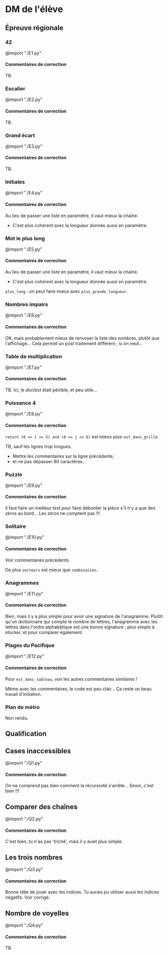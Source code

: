 # DM de l'élève



## Épreuve régionale


### 42

@import "./E1.py"

#### Commentaires de correction

TB.



### Escalier

@import "./E2.py"

#### Commentaires de correction

TB.



### Grand écart

@import "./E3.py"

#### Commentaires de correction

TB.



### Initiales

@import "./E4.py"

#### Commentaires de correction

Au lieu de passer une liste en paramètre, il vaut mieux la chaîne.
* C'est plus cohérent avec la longueur donnée aussi en paramètre.


### Mot le plus long

@import "./E5.py"

#### Commentaires de correction

Au lieu de passer une liste en paramètre, il vaut mieux la chaîne.
* C'est plus cohérent avec la longueur donnée aussi en paramètre.

`plus_long` : on peut faire mieux avec `plus_grande_longueur`.



### Nombres impairs

@import "./E6.py"

#### Commentaires de correction

OK, mais probablement mieux de renvoyer la liste des nombres, plutôt que l'affichage...
Cela permet un post traitement différent ; si on veut...



### Table de multiplication

@import "./E7.py"

#### Commentaires de correction

TB.
Ici, le *doctest* était pénible, et peu utile...



### Puissance 4

@import "./E8.py"

#### Commentaires de correction

`return (0 <= i <= 5) and (0 <= j <= 6)` est mieux pour `est_dans_grille`.


TB, sauf les lignes trop longues.
* Mettre les commentaires sur la ligne précédente,
* et ne pas dépasser 80 caractères...



### Puzzle

@import "./E9.py"

#### Commentaires de correction

Il faut faire un meilleur test pour faire déborder la pièce s'il n'y a que des zéros au bord... Les zéros ne comptent pas !!!




### Solitaire

@import "./E10.py"

#### Commentaires de correction

Voir commentaires précédents.

De plus `vecteurs` est mieux que `combinaison`.



### Anagrammes

@import "./E11.py"

#### Commentaires de correction

Bien, mais il y a plus simple pour avoir une signature de l'anagramme.
Plutôt qu'un dictionnaire qui compte le nombre de lettres, l'anagramme avec les lettres dans l'ordre alphabétique est une bonne signature ; plus simple à stocker, et pour comparer également.



### Plages du Pacifique

@import "./E12.py"

#### Commentaires de correction

Pour `est_dans_tableau`, voir les autres commentaires similaires !

Même avec les commentaires, le code est peu clair... Ça reste un beau travail d'initiation.



### Plan de métro

Non rendu.




## Qualification


## Cases inaccessibles

@import "./Q1.py"

#### Commentaires de correction

On ne comprend pas bien comment la récursivité s'arrête...
Sinon, c'est bien !!!



## Comparer des chaînes

@import "./Q2.py"

#### Commentaires de correction

C'est bien, tu n'as pas 'triché', mais il y avait plus simple.



## Les trois nombres

@import "./Q3.py"

#### Commentaires de correction

Bonne idée de jouer avec les indices. Tu aurais pu utiliser aussi les indices négatifs.
Voir corrigé.



## Nombre de voyelles

@import "./Q4.py"

#### Commentaires de correction

TB.

